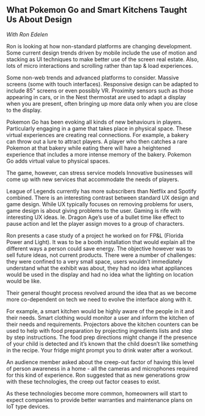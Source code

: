 **What Pokemon Go and Smart Kitchens Taught Us About Design**
-----------------------------------------------------------
*With Ron Edelen*

Ron is looking at how non-standard platforms are changing development. Some current design trends driven by mobile include the use of motion and stacking as UI techniques to make better use of the screen real estate. Also, lots of micro interactions and scrolling rather than tap & load experiences.

Some non-web trends and advanced platforms to consider. Massive screens (some with touch interfaces). Responsive design can be adapted to include 85" screens or even possibly VR.  Proximity sensors such as those appearing in cars, or in the Nest thermostat are used to adapt a display when you are present, often bringing up more data only when you are close to the display.

Pokemon Go has been evoking all kinds of new behaviours in players. Particularly engaging in a game that takes place in physical space. These virtual experiences are creating real connections. For example, a bakery can throw out a lure to attract players. A player who then catches a rare Pokemon at that bakery while eating there will have a heightened experience that includes a more intense memory of the bakery. Pokemon Go adds virtual value to physical spaces.

The game, however, can stress service models Innovative businesses will come up with new services that accommodate the needs of players.

League of Legends currently has more subscribers than Netflix and Spotify combined. There is an interesting contrast between standard UX design and game design. While UX typically focuses on removing problems for users, game design is about giving problems to the user. Gaming is rife with interesting UX ideas. Ie. Dragon Age’s use of a bullet time like effect to pause action and let the player assign moves to a group of characters.

Ron presents a case study of a project he worked on for FP&L (Florida Power and Light). It was to be a booth installation that would explain all the different ways a person could save energy. The objective however was to sell future ideas, not current products. There were a number of challenges: they were confined to a very small space, users wouldn’t immediately understand what the exhibit was about, they had no idea what appliances would be used in the display and had no idea what the lighting on location would be like.

Their general thought process revolved around the idea that as we become more co-dependent on tech we need to evolve the interface along with it.

For example, a smart kitchen would be highly aware of the people in it and their needs. Smart clothing would monitor a user and inform the kitchen of their needs and requirements. Projectors above the kitchen counters can be used to help with food preparation by projecting ingredients lists and step by step instructions. The food prep directions might change if the presence of your child is detected and it’s known that the child doesn’t like something in the recipe. Your fridge might prompt you to drink water after a workout. 

An audience member asked about the creep-out factor of having this level of person awareness in a home - all the cameras and microphones required for this kind of experience. Ron suggested that as new generations grow with these technologies, the creep out factor ceases to exist. 

As these technologies become more common, homeowners will start to expect companies to provide better warranties and maintenance plans on IoT type devices.

